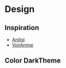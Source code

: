# Design

## Inspiration
- [Anilist](https://anilist.co/search/anime)
- [VoirAnime](https://voiranime.com/)

## Color DarkTheme